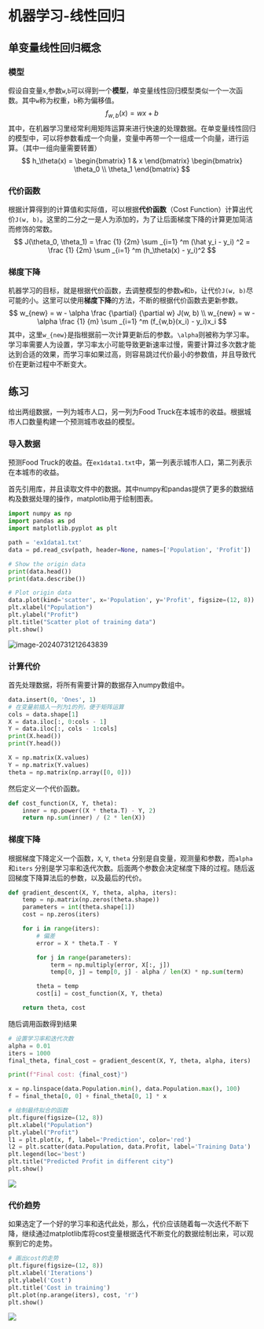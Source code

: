 # 机器学习-线性回归

## 单变量线性回归概念

### 模型

假设自变量`x`,参数`w`,`b`可以得到一个**模型**，单变量线性回归模型类似一个一次函数。其中`w`称为权重，`b`称为偏移值。
$$
f_{w,b}(x) = wx + b
$$
其中，在机器学习里经常利用矩阵运算来进行快速的处理数据。在单变量线性回归的模型中，可以将参数看成一个向量，变量中再带一个一组成一个向量，进行运算。（其中一组向量需要转置）
$$
h_\theta(x) = \begin{bmatrix} 1 & x \end{bmatrix} \begin{bmatrix} \theta_0 \\ \theta_1 \end{bmatrix}
$$

### 代价函数

根据计算得到的计算值和实际值，可以根据**代价函数**（Cost Function）计算出代价`J(w, b)`。这里的二分之一是人为添加的，为了让后面梯度下降的计算更加简洁而修饰的常数。
$$
J(\theta_0, \theta_1) = \frac {1} {2m} \sum _{i=1} ^m (\hat y_i - y_i) ^2 = \frac {1} {2m} \sum _{i=1} ^m (h_\theta(x) - y_i)^2
$$
### 梯度下降

机器学习的目标，就是根据代价函数，去调整模型的参数`w`和`b`，让代价`J(w, b)`尽可能的小。这里可以使用**梯度下降**的方法，不断的根据代价函数去更新参数。
$$
w_{new} = w - \alpha \frac {\partial} {\partial w} J(w, b) \\
w_{new} = w - \alpha \frac {1} {m} \sum _{i=1} ^m (f_{w,b}(x_i) - y_i)x_i
$$
其中，这里`w_{new}`是指根据前一次计算更新后的参数。`\alpha`则被称为学习率。学习率需要人为设置，学习率太小可能导致更新速率过慢，需要计算过多次数才能达到合适的效果，而学习率如果过高，则容易跳过代价最小的参数值，并且导致代价在更新过程中不断变大。

## 练习

给出两组数据，一列为城市人口，另一列为Food Truck在本城市的收益。根据城市人口数量构建一个预测城市收益的模型。

### 导入数据

预测Food Truck的收益。在`ex1data1.txt`中，第一列表示城市人口，第二列表示在本城市的收益。

首先引用库，并且读取文件中的数据。其中numpy和pandas提供了更多的数据结构及数据处理的操作，matplotlib用于绘制图表。

```python
import numpy as np
import pandas as pd
import matplotlib.pyplot as plt

path = 'ex1data1.txt'
data = pd.read_csv(path, header=None, names=['Population', 'Profit'])

# Show the origin data
print(data.head())
print(data.describe())

# Plot origin data
data.plot(kind='scatter', x='Population', y='Profit', figsize=(12, 8))
plt.xlabel("Population")
plt.ylabel("Profit")
plt.title("Scatter plot of training data")
plt.show()
```

![image-20240731212643839](../img/25.png)

### 计算代价

首先处理数据，将所有需要计算的数据存入numpy数组中。

```python
data.insert(0, 'Ones', 1)
# 在变量前插入一列为1的列，便于矩阵运算
cols = data.shape[1]
X = data.iloc[:, 0:cols - 1]
Y = data.iloc[:, cols - 1:cols]
print(X.head())
print(Y.head())

X = np.matrix(X.values)
Y = np.matrix(Y.values)
theta = np.matrix(np.array([0, 0]))
```

然后定义一个代价函数。

```python
def cost_function(X, Y, theta):
    inner = np.power((X * theta.T) - Y, 2)
    return np.sum(inner) / (2 * len(X))
```

### 梯度下降

根据梯度下降定义一个函数，`X`, `Y`, `theta` 分别是自变量，观测量和参数，而`alpha` 和`iters` 分别是学习率和迭代次数。后面两个参数会决定梯度下降的过程。随后返回梯度下降算法后的参数，以及最后的代价。

```python
def gradient_descent(X, Y, theta, alpha, iters):
    temp = np.matrix(np.zeros(theta.shape))
    parameters = int(theta.shape[1])
    cost = np.zeros(iters)

    for i in range(iters):
        # 偏差
        error = X * theta.T - Y

        for j in range(parameters):
            term = np.multiply(error, X[:, j])
            temp[0, j] = temp[0, j] - alpha / len(X) * np.sum(term)

        theta = temp
        cost[i] = cost_function(X, Y, theta)

    return theta, cost
```

随后调用函数得到结果

```python
# 设置学习率和迭代次数
alpha = 0.01
iters = 1000
final_theta, final_cost = gradient_descent(X, Y, theta, alpha, iters)

print(f"Final cost: {final_cost}")

x = np.linspace(data.Population.min(), data.Population.max(), 100)
f = final_theta[0, 0] + final_theta[0, 1] * x

# 绘制最终拟合的函数
plt.figure(figsize=(12, 8))
plt.xlabel("Population")
plt.ylabel("Profit")
l1 = plt.plot(x, f, label='Prediction', color='red')
l2 = plt.scatter(data.Population, data.Profit, label='Training Data')
plt.legend(loc='best')
plt.title("Predicted Profit in different city")
plt.show()
```

![](../img/26.png)

### 代价趋势

如果选定了一个好的学习率和迭代此处，那么，代价应该随着每一次迭代不断下降，继续通过matplotlib库将cost变量根据迭代不断变化的数据绘制出来，可以观察到它的走势。

```python
# 画出cost的走势
plt.figure(figsize=(12, 8))
plt.xlabel('Iterations')
plt.ylabel('Cost')
plt.title('Cost in training')
plt.plot(np.arange(iters), cost, 'r')
plt.show()
```

![](../img/27.png)